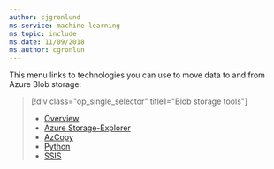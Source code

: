 ```yaml
---
author: cjgronlund
ms.service: machine-learning
ms.topic: include
ms.date: 11/09/2018	
ms.author: cgronlun
---
```

<!-- Guidance on technologies used to move data to and/or from Azure Blob storage are linked here:
-->
This menu links to technologies you can use to move data to and from Azure Blob storage:

> [!div class="op_single_selector" title1="Blob storage tools"]
> * [Overview](/azure/machine-learning/team-data-science-process/move-azure-blob)
> * [Azure Storage-Explorer](/azure/machine-learning/team-data-science-process/move-data-to-azure-blob-using-azure-storage-explorer)
> * [AzCopy](/azure/storage/common/storage-use-azcopy-v10)
> * [Python](/azure/storage/blobs/storage-quickstart-blobs-python)
> * [SSIS](/azure/machine-learning/team-data-science-process/move-data-to-azure-blob-using-ssis)
> 
>